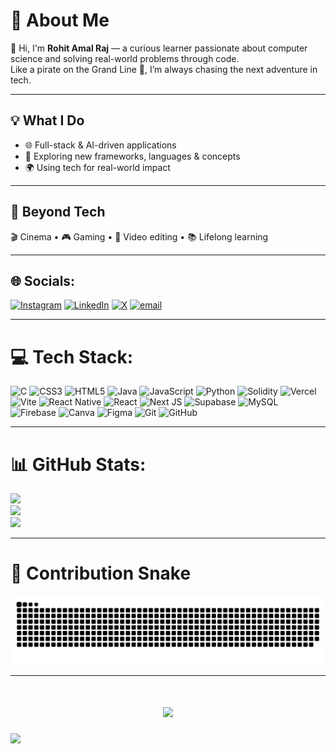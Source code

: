# 👾 About Me  

👋 Hi, I'm **Rohit Amal Raj** — a curious learner passionate about computer science and solving real-world problems through code.  
Like a pirate on the Grand Line 🌊, I’m always chasing the next adventure in tech.  

---

## 💡 What I Do  
- 🌐 Full-stack & AI-driven applications  
- 🧠 Exploring new frameworks, languages & concepts  
- 🌍 Using tech for real-world impact  

---

## 🌱 Beyond Tech  
🎬 Cinema • 🎮 Gaming • 🎥 Video editing • 📚 Lifelong learning  

---

## 🌐 Socials:
[![Instagram](https://img.shields.io/badge/Instagram-%23E4405F.svg?logo=Instagram&logoColor=white)](https://instagram.com/pov.roh1t) 
[![LinkedIn](https://img.shields.io/badge/LinkedIn-%230077B5.svg?logo=linkedin&logoColor=white)](https://linkedin.com/in/rohit-amal-raj) 
[![X](https://img.shields.io/badge/X-black.svg?logo=X&logoColor=white)](https://x.com/Rohitamalraj) 
[![email](https://img.shields.io/badge/Email-D14836?logo=gmail&logoColor=white)](mailto:rohitamalraj@gmail.com) 

---

# 💻 Tech Stack:
![C](https://img.shields.io/badge/c-%2300599C.svg?style=for-the-badge&logo=c&logoColor=white) 
![CSS3](https://img.shields.io/badge/css3-%231572B6.svg?style=for-the-badge&logo=css3&logoColor=white) 
![HTML5](https://img.shields.io/badge/html5-%23E34F26.svg?style=for-the-badge&logo=html5&logoColor=white) 
![Java](https://img.shields.io/badge/java-%23ED8B00.svg?style=for-the-badge&logo=openjdk&logoColor=white) 
![JavaScript](https://img.shields.io/badge/javascript-%23323330.svg?style=for-the-badge&logo=javascript&logoColor=%23F7DF1E) 
![Python](https://img.shields.io/badge/python-3670A0?style=for-the-badge&logo=python&logoColor=ffdd54) 
![Solidity](https://img.shields.io/badge/Solidity-%23363636.svg?style=for-the-badge&logo=solidity&logoColor=white) 
![Vercel](https://img.shields.io/badge/vercel-%23000000.svg?style=for-the-badge&logo=vercel&logoColor=white) 
![Vite](https://img.shields.io/badge/vite-%23646CFF.svg?style=for-the-badge&logo=vite&logoColor=white) 
![React Native](https://img.shields.io/badge/react_native-%2320232a.svg?style=for-the-badge&logo=react&logoColor=%2361DAFB) 
![React](https://img.shields.io/badge/react-%2320232a.svg?style=for-the-badge&logo=react&logoColor=%2361DAFB) 
![Next JS](https://img.shields.io/badge/Next-black?style=for-the-badge&logo=next.js&logoColor=white) 
![Supabase](https://img.shields.io/badge/Supabase-3ECF8E?style=for-the-badge&logo=supabase&logoColor=white) 
![MySQL](https://img.shields.io/badge/mysql-4479A1.svg?style=for-the-badge&logo=mysql&logoColor=white) 
![Firebase](https://img.shields.io/badge/firebase-a08021?style=for-the-badge&logo=firebase&logoColor=ffcd34) 
![Canva](https://img.shields.io/badge/Canva-%2300C4CC.svg?style=for-the-badge&logo=Canva&logoColor=white) 
![Figma](https://img.shields.io/badge/figma-%23F24E1E.svg?style=for-the-badge&logo=figma&logoColor=white) 
![Git](https://img.shields.io/badge/git-%23F05033.svg?style=for-the-badge&logo=git&logoColor=white) 
![GitHub](https://img.shields.io/badge/github-%23121011.svg?style=for-the-badge&logo=github&logoColor=white)

---

# 📊 GitHub Stats:
![](https://github-readme-stats.vercel.app/api?username=Rohitamalraj&theme=dark&hide_border=false&include_all_commits=true&count_private=true)<br/>
![](https://nirzak-streak-stats.vercel.app/?user=Rohitamalraj&theme=dark&hide_border=false)<br/>
![](https://github-readme-stats.vercel.app/api/top-langs/?username=Rohitamalraj&theme=dark&hide_border=false&include_all_commits=true&count_private=true&layout=compact)

---

# 🐍 Contribution Snake
<p align="center">
  <img src="https://raw.githubusercontent.com/Platane/snk/output/github-contribution-grid-snake-dark.svg" alt="snake animation" />
</p>

---
<h1 align="center">
  <img src="https://readme-typing-svg.herokuapp.com?font=Pirata+One&size=30&duration=4000&pause=1000&color=FFD700&center=true&vCenter=true&width=950&lines=“I'm+gonna+be+King+of+the+Pirates!”+-+Monkey+D.+Luffy;“Inherited+will+never+dies.”+-+Gol+D.+Roger;“Fear+isn’t+evil.+It+shows+you+your+weakness.”+-+Gild+Teszoro;“Protect+what+matters+to+you+no+matter+what.”+-+Roronoa+Zoro;“When+do+you+think+people+die?+When+they+are+forgotten.”+-+Dr.+Hiluluk;“Power+alone+isn't+enough+to+conquer+the+sea.”+-+Jinbe;“A+man+dies+when+he+is+forgotten,+not+when+he+loses.”+-+Dr.+Hiluluk;“No+one+can+stop+me+from+dreaming.”+-+Monkey+D.+Luffy;“I+have+a+crew+that+loves+me.”+-+Sanji;“The+one+who+wins+becomes+justice.”+-+Donquixote+Doflamingo" />
</h1>

[![](https://visitcount.itsvg.in/api?id=Rohitamalraj&icon=0&color=0)](https://visitcount.itsvg.in)
